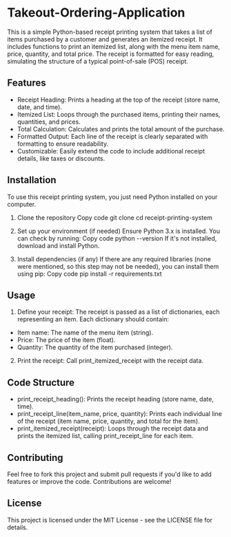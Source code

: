 # Takeout-Ordering-Application

This is a simple Python-based receipt printing system that takes a list of items purchased by a customer and generates an itemized receipt. It includes functions to print an itemized list, along with the menu item name, price, quantity, and total price. The receipt is formatted for easy reading, simulating the structure of a typical point-of-sale (POS) receipt.

## Features
- Receipt Heading: Prints a heading at the top of the receipt (store name, date, and time).
- Itemized List: Loops through the purchased items, printing their names, quantities, and prices.
- Total Calculation: Calculates and prints the total amount of the purchase.
- Formatted Output: Each line of the receipt is clearly separated with formatting to ensure readability.
- Customizable: Easily extend the code to include additional receipt details, like taxes or discounts.

## Installation
To use this receipt printing system, you just need Python installed on your computer.

1. Clone the repository
    Copy code
    git clone <repository-url>
    cd receipt-printing-system

2. Set up your environment (if needed)
Ensure Python 3.x is installed. You can check by running:
    Copy code
    python --version
If it's not installed, download and install Python.

3. Install dependencies (if any)
If there are any required libraries (none were mentioned, so this step may not be needed), you can install them using pip:
    Copy code
    pip install -r requirements.txt

## Usage
1. Define your receipt: The receipt is passed as a list of dictionaries, each representing an item. Each dictionary should contain:
- Item name: The name of the menu item (string).
- Price: The price of the item (float).
- Quantity: The quantity of the item purchased (integer).

2. Print the receipt: Call print_itemized_receipt with the receipt data.

## Code Structure
- print_receipt_heading(): Prints the receipt heading (store name, date, time).
- print_receipt_line(item_name, price, quantity): Prints each individual line of the receipt (item name, price, quantity, and total for the item).
- print_itemized_receipt(receipt): Loops through the receipt data and prints the itemized list, calling print_receipt_line for each item.

## Contributing
Feel free to fork this project and submit pull requests if you'd like to add features or improve the code. Contributions are welcome!

## License
This project is licensed under the MIT License - see the LICENSE file for details.